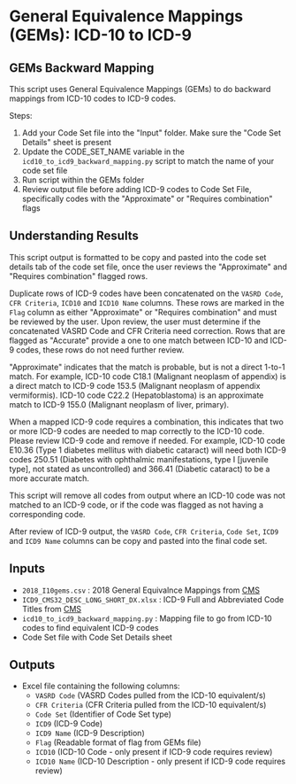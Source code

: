 # General Equivalence Mappings (GEMs): ICD-10 to ICD-9 

## GEMs Backward Mapping
This script uses General Equivalence Mappings (GEMs) to do backward mappings from ICD-10 codes to ICD-9 codes. 

Steps: 
1. Add your Code Set file into the "Input" folder. Make sure the "Code Set Details" sheet is present
2. Update the CODE_SET_NAME variable in the `icd10_to_icd9_backward_mapping.py` script to match the name of your code set file
3. Run script within the GEMs folder
4. Review output file before adding ICD-9 codes to Code Set File, specifically codes with the "Approximate" or "Requires combination" flags

## Understanding Results
This script output is formatted to be copy and pasted into the code set details tab of the code set file, once the user reviews the "Approximate" and "Requires combination" flagged rows. 

Duplicate rows of ICD-9 codes have been concatenated on the `VASRD Code`, `CFR Criteria`, `ICD10` and `ICD10 Name` columns. These rows are marked in the `Flag` column as either "Approximate" or "Requires combination" and must be reviewed by the user. Upon review, the user must determine if the concatenated VASRD Code and CFR Criteria need correction. Rows that are flagged as "Accurate" provide a one to one match between ICD-10 and ICD-9 codes, these rows do not need further review.

"Approximate" indicates that the match is probable, but is not a direct 1-to-1 match. For example, ICD-10 code C18.1 (Malignant neoplasm of appendix) is a direct match to ICD-9 code 153.5 (Malignant neoplasm of appendix vermiformis). ICD-10 code C22.2 (Hepatoblastoma) is an approximate match to ICD-9 155.0 (Malignant neoplasm of liver, primary).

When a mapped ICD-9 code requires a combination, this indicates that two or more ICD-9 codes are needed to map correctly to the ICD-10 code. Please review ICD-9 code and remove if needed. For example, ICD-10 code E10.36 (Type 1 diabetes mellitus with diabetic cataract) will need both ICD-9 codes 250.51 (Diabetes with ophthalmic manifestations, type I [juvenile type], not stated as uncontrolled) and 366.41 (Diabetic cataract) to be a more accurate match. 

This script will remove all codes from output where an ICD-10 code was not matched to an ICD-9 code, or if the code was flagged as not having a corresponding code.

After review of ICD-9 output, the `VASRD Code`, `CFR Criteria`, `Code Set`, `ICD9` and `ICD9 Name` columns can be copy and pasted into the final code set.

## Inputs
- `2018_I10gems.csv` : 2018 General Equivalnce Mappings from [CMS](https://www.cms.gov/medicare/coding-billing/icd-10-codes/2018-icd-10-cm-gem)
- `ICD9_CMS32_DESC_LONG_SHORT_DX.xlsx` : ICD-9 Full and Abbreviated Code Titles from [CMS](https://www.cms.gov/medicare/coding-billing/icd-10-codes/icd-9-cm-diagnosis-procedure-codes-abbreviated-and-full-code-titles)
- `icd10_to_icd9_backward_mapping.py` : Mapping file to go from ICD-10 codes to find equivalent ICD-9 codes
- Code Set file with Code Set Details sheet

## Outputs
- Excel file containing the following columns: 
    - `VASRD Code` (VASRD Codes pulled from the ICD-10 equivalent/s)
    - `CFR Criteria` (CFR Criteria pulled from the ICD-10 equivalent/s)
    - `Code Set` (Identifier of Code Set type)
    - `ICD9` (ICD-9 Code)
    - `ICD9 Name` (ICD-9 Description)
    - `Flag` (Readable format of flag from GEMs file)
    - `ICD10` (ICD-10 Code - only present if ICD-9 code requires review)
    - `ICD10 Name` (ICD-10 Description - only present if ICD-9 code requires review)
